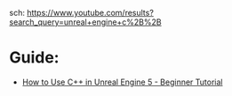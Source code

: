 sch: https://www.youtube.com/results?search_query=unreal+engine+c%2B%2B

# Guide:
- [How to Use C++ in Unreal Engine 5 - Beginner Tutorial](https://youtu.be/HNfpKFER2hI)
